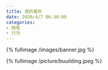 ```yaml
---
title: 我的喜欢
date: 2020/4/7 06:30:00
categories:
- 随笔
- 行为
---
```


{% fullimage /images/banner.jpg %}

{% fullimage /picture/buuilding.jpeg %}